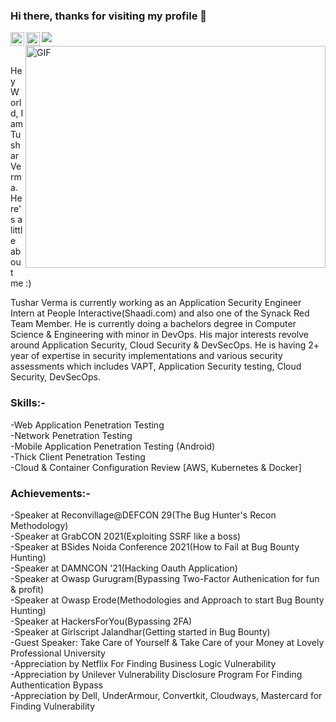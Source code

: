 ### Hi there, thanks for visiting my profile 👋

![](https://visitor-badge.glitch.me/badge?page_id=e11i0t4lders0n.e11i0t4lders0n)<a href="https://twitter.com/e11i0t_4lders0n"> 
<img align="left" alt="Tushar Verma | Twitter" width="22px" src="https://raw.githubusercontent.com/peterthehan/peterthehan/master/assets/twitter.svg" />
</a>
<a href="https://www.linkedin.com/in/tushars25/">
  <img align="left" alt="Chintan Gurjar" width="22px" src="https://raw.githubusercontent.com/peterthehan/peterthehan/master/assets/linkedin.svg" /> 
  </a><img align="right" alt="GIF" src="https://camo.githubusercontent.com/992babdffd8c74a1502de375fbdf7e4d54773242/68747470733a2f2f6d656469612e67697068792e636f6d2f6d656469612f53576f536b4e36447854737a71494b4571762f67697068792e676966" width="480" height="355" />
<br/><br/>

Hey World, I am Tushar Verma. Here's a little about me :)

Tushar Verma is currently working as an Application Security Engineer Intern at People Interactive(Shaadi.com) and also one of the Synack Red Team Member. He is currently doing a bachelors degree in Computer Science & Engineering with minor in DevOps. His major interests revolve around Application Security, Cloud Security & DevSecOps. He is having 2+ year of expertise in security implementations and various security assessments which includes VAPT, Application Security testing, Cloud Security, DevSecOps.

### Skills:-
-Web Application Penetration Testing<br/>
-Network Penetration Testing<br/>
-Mobile Application Penetration Testing (Android)<br/>
-Thick Client Penetration Testing<br/>
-Cloud & Container Configuration Review [AWS, Kubernetes & Docker]<br/>

### Achievements:-
-Speaker at Reconvillage@DEFCON 29(The Bug Hunter's Recon Methodology)<br/>
-Speaker at GrabCON 2021(Exploiting SSRF like a boss)<br/>
-Speaker at BSides Noida Conference 2021(How to Fail at Bug Bounty Hunting)<br/>
-Speaker at DAMNCON '21(Hacking Oauth Application)<br/>
-Speaker at Owasp Gurugram(Bypassing Two-Factor Authenication for fun & profit)<br/>
-Speaker at Owasp Erode(Methodologies and Approach to start Bug Bounty Hunting)<br/>
-Speaker at HackersForYou(Bypassing 2FA)</br>
-Speaker at Girlscript Jalandhar(Getting started in Bug Bounty)<br/>
-Guest Speaker: Take Care of Yourself & Take Care of your Money at Lovely Professional University<br/>
-Appreciation by Netflix For Finding Business Logic Vulnerability<br/>
-Appreciation by Unilever Vulnerability Disclosure Program For Finding Authentication Bypass<br/>
-Appreciation by Dell, UnderArmour, Convertkit, Cloudways, Mastercard for Finding Vulnerability<br/>

